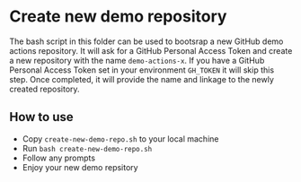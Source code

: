 # Create new demo repository

The bash script in this folder can be used to bootsrap a new GitHub demo actions repository.
It will ask for a GitHub Personal Access Token and create a new repository with the name `demo-actions-x`.
If you have a GitHub Personal Access Token set in your environment `GH_TOKEN` it will skip this step.
Once completed, it will provide the name and linkage to the newly created repository.

## How to use
- Copy `create-new-demo-repo.sh` to your local machine
- Run `bash create-new-demo-repo.sh`
- Follow any prompts
- Enjoy your new demo repsitory
